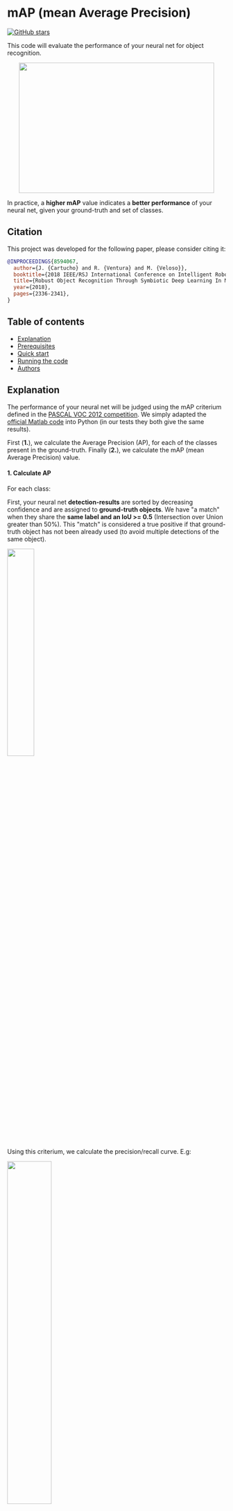 # mAP (mean Average Precision)

[![GitHub stars](https://img.shields.io/github/stars/Cartucho/mAP.svg?style=social&label=Stars)](https://github.com/Cartucho/mAP)

This code will evaluate the performance of your neural net for object recognition.

<p align="center">
  <img src="https://user-images.githubusercontent.com/15831541/37559643-6738bcc8-2a21-11e8-8a07-ed836f19c5d9.gif" width="450" height="300" />
</p>

In practice, a **higher mAP** value indicates a **better performance** of your neural net, given your ground-truth and set of classes.

## Citation

This project was developed for the following paper, please consider citing it:

```bibtex
@INPROCEEDINGS{8594067,
  author={J. {Cartucho} and R. {Ventura} and M. {Veloso}},
  booktitle={2018 IEEE/RSJ International Conference on Intelligent Robots and Systems (IROS)}, 
  title={Robust Object Recognition Through Symbiotic Deep Learning In Mobile Robots}, 
  year={2018},
  pages={2336-2341},
}
```

## Table of contents

- [Explanation](#explanation)
- [Prerequisites](#prerequisites)
- [Quick start](#quick-start)
- [Running the code](#running-the-code)
- [Authors](#authors)

## Explanation
The performance of your neural net will be judged using the mAP criterium defined in the [PASCAL VOC 2012 competition](http://host.robots.ox.ac.uk/pascal/VOC/voc2012/). We simply adapted the [official Matlab code](http://host.robots.ox.ac.uk/pascal/VOC/voc2012/#devkit) into Python (in our tests they both give the same results).

First (**1.**), we calculate the Average Precision (AP), for each of the classes present in the ground-truth. Finally (**2.**), we calculate the mAP (mean Average Precision) value.

#### 1. Calculate AP

For each class:

First, your neural net **detection-results** are sorted by decreasing confidence and are assigned to **ground-truth objects**. We have "a match" when they share the **same label and an IoU >= 0.5** (Intersection over Union greater than 50%). This "match" is considered a true positive if that ground-truth object has not been already used (to avoid multiple detections of the same object). 

<img src="https://user-images.githubusercontent.com/15831541/37725175-45b9e1a6-2d2a-11e8-8c15-2fb4d716ca9a.png" width="35%" height="35%" />

Using this criterium, we calculate the precision/recall curve. E.g:

<img src="https://user-images.githubusercontent.com/15831541/43008995-64dd53ce-8c34-11e8-8a2c-4567b1311910.png" width="45%" height="45%" />

Then we compute a version of the measured precision/recall curve with **precision monotonically decreasing** (shown in light red), by setting the precision for recall `r` to the maximum precision obtained for any recall `r' > r`.

Finally, we compute the AP as the **area under this curve** (shown in light blue) by numerical integration.
No approximation is involved since the curve is piecewise constant.

#### 2. Calculate mAP

We calculate the mean of all the AP's, resulting in an mAP value from 0 to 100%. E.g:

<img src="https://user-images.githubusercontent.com/15831541/38933241-5f9556ae-4310-11e8-9d47-cb205f9b103b.png"/>

<img src="https://user-images.githubusercontent.com/15831541/38933180-366b6fca-4310-11e8-99b9-17ad4b159b86.png" />

## Prerequisites

You need to install:
- [Python](https://www.python.org/downloads/)

Optional:
- **plot** the results by [installing Matplotlib](https://matplotlib.org/users/installing.html) - Linux, macOS and Windows:
    1. `python -mpip install -U pip`  
    2.  `python -mpip install -U matplotlib`
-  show **animation** by installing [OpenCV](https://www.opencv.org/):
    1. `python -mpip install -U pip`
    2. `python -mpip install -U opencv-python`  

## Quick-start
To start using the mAP you need to clone the repo:

```
git clone https://github.com/Cartucho/mAP
```

## Running the code

Step by step:

  1. [Create the ground-truth files](#create-the-ground-truth-files)
  2. Copy the ground-truth files into the folder **input/ground-truth/**
  3. [Create the detection-results files](#create-the-detection-results-files)
  4. Copy the detection-results files into the folder **input/detection-results/**
  5. Run the code:
         ```
         python main.py
         ```

Optional (if you want to see the **animation**):

  6. Insert the images into the folder **input/images-optional/**


#### PASCAL VOC, Darkflow and YOLO users

In the [scripts/extra](https://github.com/Cartucho/mAP/tree/master/scripts/extra) folder you can find additional scripts to convert **PASCAL VOC**, **darkflow** and **YOLO** files into the required format.

#### Create the ground-truth files

- Create a separate ground-truth text file for each image.
- Use **matching names** for the files (e.g. image: "image_1.jpg", ground-truth: "image_1.txt").
- In these files, each line should be in the following format:
    ```
    <class_name> <left> <top> <right> <bottom> [<difficult>]
    ```
- The `difficult` parameter is optional, use it if you want the calculation to ignore a specific detection.
- E.g. "image_1.txt":
    ```
    tvmonitor 2 10 173 238
    book 439 157 556 241
    book 437 246 518 351 difficult
    pottedplant 272 190 316 259
    ```

#### Create the detection-results files

- Create a separate detection-results text file for each image.
- Use **matching names** for the files (e.g. image: "image_1.jpg", detection-results: "image_1.txt").
- In these files, each line should be in the following format:
    ```
    <class_name> <confidence> <left> <top> <right> <bottom>
    ```
- E.g. "image_1.txt":
    ```
    tvmonitor 0.471781 0 13 174 244
    cup 0.414941 274 226 301 265
    book 0.460851 429 219 528 247
    chair 0.292345 0 199 88 436
    book 0.269833 433 260 506 336
    ```
    
#### Output images 
- Find output images: `output/images`
- Color explanations: 
    - green -> TP: True Positives (object detected and matches ground-truth)
    - red -> FP: False Positives (object detected but does not match ground-truth)
    - pink -> FN: False Negatives (object not detected but present in the ground-truth)

## Authors:
* **João Cartucho**

    Feel free to contribute

    [![GitHub contributors](https://img.shields.io/github/contributors/Cartucho/mAP.svg)](https://github.com/Cartucho/mAP/graphs/contributors)
